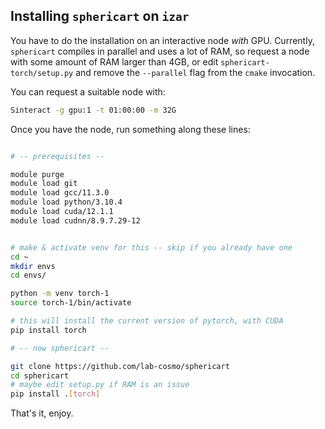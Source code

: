 ## Installing `sphericart` on `izar`

You have to do the installation on an interactive node *with* GPU. Currently, `sphericart` compiles in parallel and uses a lot of RAM, so request a node with some amount of RAM larger than 4GB, or edit `sphericart-torch/setup.py` and remove the `--parallel` flag from the `cmake` invocation.

You can request a suitable node with:

```bash
Sinteract -g gpu:1 -t 01:00:00 -m 32G
```

Once you have the node, run something along these lines:


```bash

# -- prerequisites --

module purge
module load git
module load gcc/11.3.0
module load python/3.10.4
module load cuda/12.1.1
module load cudnn/8.9.7.29-12


# make & activate venv for this -- skip if you already have one
cd ~
mkdir envs
cd envs/

python -m venv torch-1
source torch-1/bin/activate

# this will install the current version of pytorch, with CUDA
pip install torch

# -- now sphericart --

git clone https://github.com/lab-cosmo/sphericart
cd sphericart
# maybe edit setup.py if RAM is an issue
pip install .[torch]

```

That's it, enjoy.
